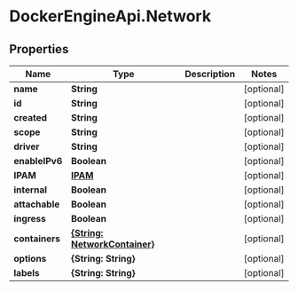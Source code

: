 # DockerEngineApi.Network

## Properties
Name | Type | Description | Notes
------------ | ------------- | ------------- | -------------
**name** | **String** |  | [optional] 
**id** | **String** |  | [optional] 
**created** | **String** |  | [optional] 
**scope** | **String** |  | [optional] 
**driver** | **String** |  | [optional] 
**enableIPv6** | **Boolean** |  | [optional] 
**IPAM** | [**IPAM**](IPAM.md) |  | [optional] 
**internal** | **Boolean** |  | [optional] 
**attachable** | **Boolean** |  | [optional] 
**ingress** | **Boolean** |  | [optional] 
**containers** | [**{String: NetworkContainer}**](NetworkContainer.md) |  | [optional] 
**options** | **{String: String}** |  | [optional] 
**labels** | **{String: String}** |  | [optional] 


